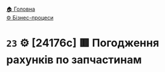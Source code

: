 ﻿[🏠 Головна](../../../README.MD)  
[⚙️ Бізнес-процеси](../../README.MD) 

# `23` ⚙️ [24176c] 🟥 Погодження рахунків по запчастинам